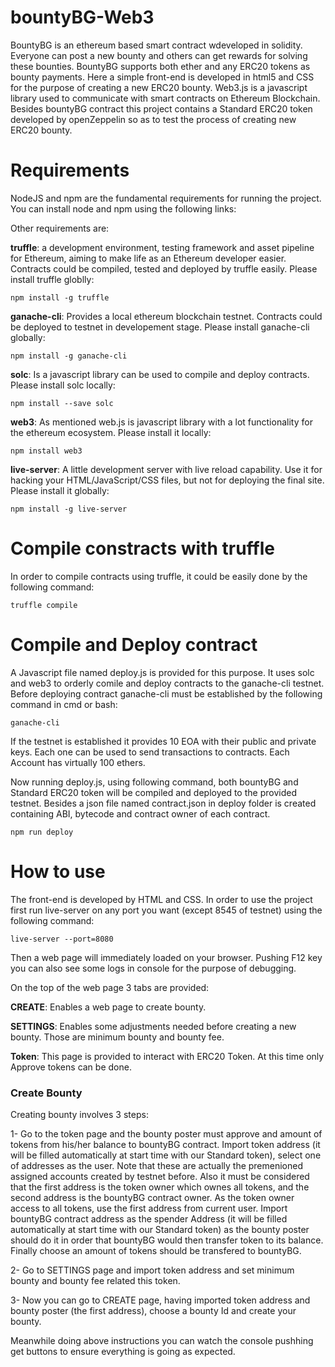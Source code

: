 # bountyBG-Web3

BountyBG is an ethereum based smart contract wdeveloped in solidity. Everyone can post a new bounty and others can get rewards for solving
these bounties. BountyBG supports both ether and any ERC20 tokens as bounty payments. Here a simple front-end is developed in html5 and CSS for the purpose of creating a new ERC20 bounty. Web3.js is a javascript library used to communicate with smart contracts on Ethereum Blockchain.
Besides bountyBG contract this project contains a Standard ERC20 token developed by openZeppelin so as to test the process of creating new ERC20 bounty.

# Requirements

NodeJS and npm are the fundamental requirements for running the project. You can install node and npm using the following links:



Other requirements are:

**truffle**: a development environment, testing framework and asset pipeline for Ethereum, aiming to make life as an Ethereum developer easier. Contracts could be compiled, tested and deployed by truffle easily. Please install truffle globlly:

```
npm install -g truffle
```

**ganache-cli**: Provides a local ethereum blockchain testnet. Contracts could be deployed to testnet in developement stage. Please install ganache-cli globally:

```
npm install -g ganache-cli
```

**solc**: Is a javascript library can be used to compile and deploy contracts. Please install solc locally:

```
npm install --save solc
```

**web3**: As mentioned web.js is javascript library with a lot functionality for the ethereum ecosystem. Please install it locally:

```
npm install web3
```

**live-server**: A little development server with live reload capability. Use it for hacking your HTML/JavaScript/CSS files, but not for deploying the final site. Please install it globally:

```
npm install -g live-server
```

# Compile constracts with truffle

In order to compile contracts using truffle, it could be easily done by the following command:

```
truffle compile
```

# Compile and Deploy contract

A Javascript file named deploy.js is provided for this purpose. It uses solc and web3 to orderly comile and deploy contracts to the ganache-cli testnet. Before deploying contract ganache-cli must be established by the following command in cmd or bash:

```
ganache-cli
```

If the testnet is established it provides 10 EOA with their public and private keys. Each one can be used to send transactions to contracts. Each Account has virtually 100 ethers.

Now running deploy.js, using following command, both bountyBG and Standard ERC20 token will be compiled and deployed to the provided testnet. Besides a json file named contract.json in deploy folder is created containing ABI, bytecode and contract owner of each contract.

```
npm run deploy
```

# How to use

The front-end is developed by HTML and CSS. In order to use the project first run live-server on any port you want (except 8545 of testnet) using the following command:

```
live-server --port=8080
```

Then a web page will immediately loaded on your browser. Pushing F12 key you can also see some logs in console for the purpose of debugging. 

On the top of the web page 3 tabs are provided:

**CREATE**: Enables a web page to create bounty.

**SETTINGS**: Enables some adjustments needed before creating a new bounty. Those are minimum bounty and bounty fee.

**Token**: This page is provided to interact with ERC20 Token. At this time only Approve tokens can be done.

### Create Bounty

Creating bounty involves 3 steps:

1- Go to the token page and the bounty poster must approve and amount of tokens from his/her balance to bountyBG contract. Import token address (it will be filled automatically at start time with our Standard token), select one of addresses as the user. Note that these are actually the premenioned assigned accounts created by testnet before. Also it must be considered that the first address is the token owner which ownes all tokens, and the second address is the bountyBG contract owner. As the token owner access to all tokens, use the first address from current user. Import bountyBG contract address as the spender Address (it will be filled automatically at start time with our Standard token) as the bounty poster should do it in order that bountyBG would then transfer token to its balance. Finally choose an amount of tokens should be transfered to bountyBG.

2- Go to SETTINGS page and import token address and set minimum bounty and bounty fee related this token.

3- Now you can go to CREATE page, having imported token address and bounty poster (the first address), choose a bounty Id and create your bounty.

Meanwhile doing above instructions you can watch the console pushhing get buttons to ensure everything is going as expected.
